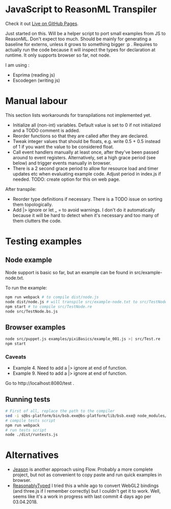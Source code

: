 # JavaScript to ReasonML Transpiler

Check it out [Live on GitHub
Pages](https://emnh.github.io/js-to-reasonml-transpiler).

Just started on this. Will be a helper script to port small examples from JS to
ReasonML. Don't expect too much. Should be mainly for generating a baseline for
externs, unless it grows to something bigger :p . Requires to actually run the
code because it will inspect the types for declaration at runtime. It only
supports browser so far, not node.

I am using :
 - Esprima (reading js)
 - Escodegen (writing js)

# Manual labour

This section lists workarounds for transpilations not implemented yet.

 - Initialize all (non-int) variables. Default value is set to 0 if not
   initialized and a TODO comment is added.
 - Reorder functions so that they are called after they are declared.
 - Tweak integer values that should be floats, e.g. write 0.5 + 0.5 instead of
   1 if you want the value to be considered float.
 - Call event handlers manually at least once, after they've been passed around
   to event registers. Alternatively, set a high grace period (see below) and
   trigger events manually in browser.
 - There is a 2 second grace period to allow for resource load and timer
   updates etc when evaluating example code. Adjust period in index.js if
   needed. TODO: create option for this on web page.

After transpile:
 - Reorder type definitions if necessary. There is a TODO issue on sorting them
   topologically.
 - Add |> ignore or let _ = to avoid warnings. I don't do it automatically
   because it will be hard to detect when it's necessary and too many of them
   clutters the code.

# Testing examples

## Node example

Node support is basic so far, but an example can be found in
src/example-node.txt.

To run the example:

```bash
npm run webpack # to compile dist/node.js
node dist/node.js # will transpile src/example-node.txt to src/TestNode.re
npm start # to compile src/TestNode.re
node src/TestNode.bs.js
```

## Browser examples

```bash
node src/puppet.js examples/pixiBasics/example_001.js >| src/Test.re
npm start
```

### Caveats
 - Example 4. Need to add a |> ignore at end of function.
 - Example 9. Need to add a |> ignore at end of function.

Go to http://localhost:8080/test .

## Running tests


```bash
# First of all, replace the path to the compiler
sed -i s@bs-platform/bin/bsb.exe@bs-platform/lib/bsb.exe@ node_modules/bsb-js/index.js
# compile tests script
npm run webpack
# run tests script
node ./dist/runtests.js
```

# Alternatives

 - [Jeason](https://github.com/chenglou/jeason) is another approach using Flow.
   Probably a more complete project, but not as convenient to copy paste and
   run quick examples in browser.
 - [ReasonablyTyped](https://github.com/rrdelaney/ReasonablyTyped) I tried this
   a while ago to convert WebGL2 bindings (and three.js if I remember
   correctly) but I couldn't get it to work. Well, seems like it's a work in
   progress with last commit 4 days ago per 03.04.2018.

